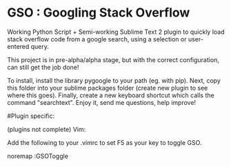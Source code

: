 # GSO : Googling Stack Overflow
Working Python Script + Semi-working Sublime Text 2 plugin to quickly load stack overflow code from a google search, using a selection or user-entered query.

This project is in pre-alpha/alpha stage, but with the correct configuration, can still get the job done!

To install, install the library pygoogle to your path (eg. with pip).
Next, copy this folder into your sublime packages folder (create new plugin to see where this goes).
Finally, create a new keyboard shortcut which calls the command "searchtext".
Enjoy it, send me questions, help improve!

#Plugin specific:

(plugins not complete)
Vim:

Add the following to your .vimrc to set F5 as your key to toggle GSO.

noremap <F5> :GSOToggle<CR>
